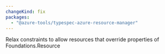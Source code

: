 ```yaml
---
changeKind: fix
packages:
  - "@azure-tools/typespec-azure-resource-manager"
---
```


Relax constraints to allow resources that override properties of Foundations.Resource